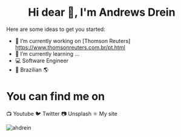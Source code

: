 <h1 align="center">Hi dear 👋, I'm Andrews Drein</h1>

Here are some ideas to get you started:

- 🔭 I’m currently working on [Thomson Reuters] https://www.thomsonreuters.com.br/pt.html
- 🌱 I’m currently learning ...
- 💻 Software Engineer
- 🏡 Brazilian 🌎

<p align="left">
<h1>You can find me on</h1>

<p align="left">
📺 Youtube
🐦 Twitter
📷 Unsplash
⚛️ My site

<p align="left">
<img src="https://github-readme-stats.vercel.app/api?username=ahdrein&show_icons=true" alt="ahdrein"/> 
</p>
